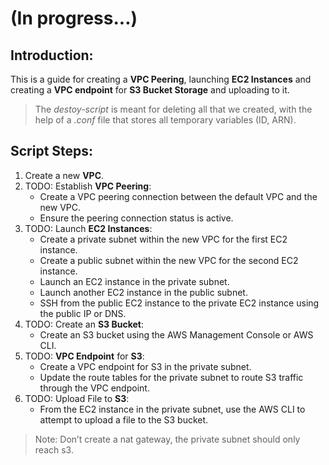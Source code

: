 # (In progress...)

## Introduction:
This is a guide for creating a **VPC Peering**, launching **EC2 Instances** and creating a **VPC endpoint** for **S3 Bucket Storage** and uploading to it.

> The *destoy-script* is meant for deleting all that we created, with the help of a *.conf* file that stores all temporary variables (ID, ARN).

## Script Steps:
1. Create a new **VPC**.
2. TODO: Establish **VPC Peering**:
    - Create a VPC peering connection between the default VPC and the new VPC.
    - Ensure the peering connection status is active.
3. TODO: Launch **EC2 Instances**:
    -   Create a private subnet within the new VPC for the first EC2 instance.
    -   Create a public subnet within the new VPC for the second EC2 instance.
    -   Launch an EC2 instance in the private subnet.
    -   Launch another EC2 instance in the public subnet.
    -   SSH from the public EC2 instance to the private EC2 instance using the public IP or DNS.
4. TODO: Create an **S3 Bucket**:
    -   Create an S3 bucket using the AWS Management Console or AWS CLI.
5. TODO: **VPC Endpoint** for **S3**:
    -   Create a VPC endpoint for S3 in the private subnet.
    -   Update the route tables for the private subnet to route S3 traffic through the VPC endpoint.
6. TODO: Upload File to **S3**:
    -   From the EC2 instance in the private subnet, use the AWS CLI to attempt to upload a file to the S3 bucket.
> Note:  Don’t create a nat gateway, the private subnet should only reach s3.